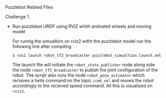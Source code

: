 Puzzlebot Related FIles

Challenge 1. 
- Run puzzlebot URDF using RVIZ whith animated wheels and moving model

  For runnig the simualtion on rviz2 witht the puzzlebot model run the following line after compiling 
  ```console
  $ ros2 launch robot_tf2_broadcaster puzzlebot_simualtion.launch.xml
  ```
  
  The launch file will initiate the ```robot_state_publisher``` node along side the node ```robot_tf2_broadcaster``` to publsh the joint configuration of the robot.
  The script also runs the node ```robot_pose_estimator``` which recieves a twits command on the topic ```/cmd_vel``` and moves the robot accordingly to the recieved speed command.
  All this is visualized on ```rviz2```. 
